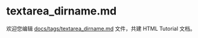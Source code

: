 textarea_dirname.md
===

欢迎您编辑 <a target="__blank" href="https://github.com/jaywcjlove/html-tutorial/blob/master/docs/tags/textarea_dirname.md">docs/tags/textarea_dirname.md</a> 文件，共建 HTML Tutorial 文档。